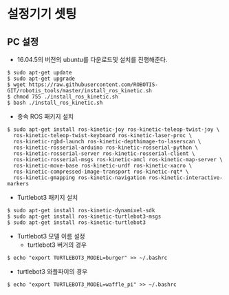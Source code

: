 # 설정기기 셋팅

## PC 설정
* 16.04.5의 버전의 ubuntu를 다운로드및 설치를 진행해준다.
```
$ sudo apt-get update
$ sudo apt-get upgrade
$ wget https://raw.githubusercontent.com/ROBOTIS-GIT/robotis_tools/master/install_ros_kinetic.sh
$ chmod 755 ./install_ros_kinetic.sh 
$ bash ./install_ros_kinetic.sh
```

* 종속 ROS 패키지 설치
```
$ sudo apt-get install ros-kinetic-joy ros-kinetic-teleop-twist-joy \
  ros-kinetic-teleop-twist-keyboard ros-kinetic-laser-proc \
  ros-kinetic-rgbd-launch ros-kinetic-depthimage-to-laserscan \
  ros-kinetic-rosserial-arduino ros-kinetic-rosserial-python \
  ros-kinetic-rosserial-server ros-kinetic-rosserial-client \
  ros-kinetic-rosserial-msgs ros-kinetic-amcl ros-kinetic-map-server \
  ros-kinetic-move-base ros-kinetic-urdf ros-kinetic-xacro \
  ros-kinetic-compressed-image-transport ros-kinetic-rqt* \
  ros-kinetic-gmapping ros-kinetic-navigation ros-kinetic-interactive-markers
```

* Turtlebot3 패키지 설치

```
$ sudo apt-get install ros-kinetic-dynamixel-sdk
$ sudo apt-get install ros-kinetic-turtlebot3-msgs
$ sudo apt-get install ros-kinetic-turtlebot3
```

* Turtlebot3 모델 이름 설정
  * turtlebot3 버거의 경우
```
$ echo "export TURTLEBOT3_MODEL=burger" >> ~/.bashrc
``` 
  * turtlebot3 와플파이의 경우
```
$ echo "export TURTLEBOT3_MODEL=waffle_pi" >> ~/.bashrc
```
























